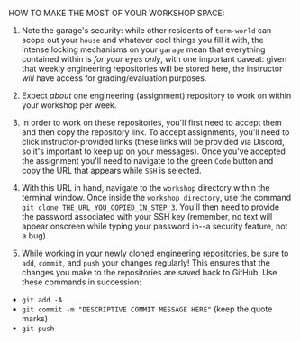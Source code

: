 HOW TO MAKE THE MOST OF YOUR WORKSHOP SPACE:

1. Note the garage's security: while other residents of `term-world` can scope out your `house` and whatever cool things you fill it with, the intense locking mechanisms on your `garage` mean that everything contained within is *for your eyes only*, with one important caveat: given that weekly engineering repositories will be stored here, the instructor *will* have access for grading/evaluation purposes.

2. Expect *about* one engineering (assignment) repository to work on within your workshop per week.

3. In order to work on these repositories, you'll first need to accept them and then copy the repository link. To accept assignments, you'll need to click instructor-provided links (these links will be provided via Discord, so it's important to keep up on your messages). Once you've accepted the assignment you'll need to navigate to the green `Code` button and copy the URL that appears while `SSH` is selected.

4. With this URL in hand, navigate to the `workshop` directory within the terminal window. Once inside the `workshop directory`, use the command `git clone THE_URL_YOU_COPIED_IN_STEP_3`. You'll then need to provide the password associated with your SSH key (remember, no text will appear onscreen while typing your password in--a security feature, not a bug).

5. While working in your newly cloned engineering repositories, be sure to `add`, `commit`, and `push` your changes regularly! This ensures that the changes you make to the repositories are saved back to GitHub. Use these commands in succession:
- `git add -A`
- `git commit -m "DESCRIPTIVE COMMIT MESSAGE HERE"` (keep the quote marks)
- `git push`